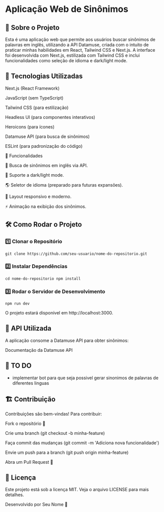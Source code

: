 # Aplicação Web de Sinônimos

## 📌 Sobre o Projeto

Esta é uma aplicação web que permite aos usuários buscar sinônimos de palavras em inglês, utilizando a API Datamuse, criada com o intuito de praticar minhas habilidades em React, Tailwind CSS e Next.js. A interface foi desenvolvida com Next.js, estilizada com Tailwind CSS e inclui funcionalidades como seleção de idioma e dark/light mode.

## 🚀 Tecnologias Utilizadas

Next.js (React Framework)

JavaScript (sem TypeScript)

Tailwind CSS (para estilização)

Headless UI (para componentes interativos)

Heroicons (para ícones)

Datamuse API (para busca de sinônimos)

ESLint (para padronização do código)

🎯 Funcionalidades

🔎 Busca de sinônimos em inglês via API.

🌙 Suporte a dark/light mode.

🌎 Seletor de idioma (preparado para futuras expansões).

📱 Layout responsivo e moderno.

⚡ Animação na exibição dos sinônimos.

## 🛠 Como Rodar o Projeto

### 1️⃣ Clonar o Repositório

`git clone https://github.com/seu-usuario/nome-do-repositorio.git`

### 2️⃣ Instalar Dependências

`cd nome-do-repositorio
npm install`

### 3️⃣ Rodar o Servidor de Desenvolvimento

`npm run dev`

O projeto estará disponível em http://localhost:3000.

## 🔗 API Utilizada

A aplicação consome a Datamuse API para obter sinônimos:

Documentação da Datamuse API

## 📝 TO DO
- implementar bot para que seja possivel gerar sinonimos de palavras de diferentes linguas


## 🏗 Contribuição

Contribuições são bem-vindas! Para contribuir:

Fork o repositório 🍴

Crie uma branch (git checkout -b minha-feature)

Faça commit das mudanças (git commit -m 'Adiciona nova funcionalidade')

Envie um push para a branch (git push origin minha-feature)

Abra um Pull Request 🚀

## 📄 Licença

Este projeto está sob a licença MIT. Veja o arquivo LICENSE para mais detalhes.

Desenvolvido por Seu Nome 🚀

